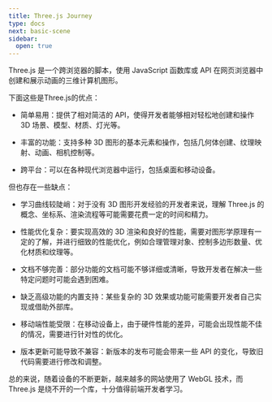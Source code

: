 ```yaml
---
title: Three.js Journey
type: docs
next: basic-scene
sidebar:
  open: true
---
```


Three.js 是一个跨浏览器的脚本，使用 JavaScript 函数库或 API 在网页浏览器中创建和展示动画的三维计算机图形。

下面这些是Three.js的优点：

* 简单易用：提供了相对简洁的 API，使得开发者能够相对轻松地创建和操作 3D 场景、模型、材质、灯光等。

* 丰富的功能：支持多种 3D 图形的基本元素和操作，包括几何体创建、纹理映射、动画、相机控制等。

* 跨平台：可以在各种现代浏览器中运行，包括桌面和移动设备。

但也存在一些缺点：

* 学习曲线较陡峭：对于没有 3D 图形开发经验的开发者来说，理解 Three.js 的概念、坐标系、渲染流程等可能需要花费一定的时间和精力。

* 性能优化复杂：要实现高效的 3D 渲染和良好的性能，需要对图形学原理有一定的了解，并进行细致的性能优化，例如合理管理对象、控制多边形数量、优化材质和纹理等。

* 文档不够完善：部分功能的文档可能不够详细或清晰，导致开发者在解决一些特定问题时可能会遇到困难。

* 缺乏高级功能的内置支持：某些复杂的 3D 效果或功能可能需要开发者自己实现或借助外部库。

* 移动端性能受限：在移动设备上，由于硬件性能的差异，可能会出现性能不佳的情况，需要进行针对性的优化。

* 版本更新可能导致不兼容：新版本的发布可能会带来一些 API 的变化，导致旧代码需要进行修改和调整。

总的来说，随着设备的不断更新，越来越多的网站使用了 WebGL 技术，而 Three.js 是绕不开的一个库，十分值得前端开发者学习。
